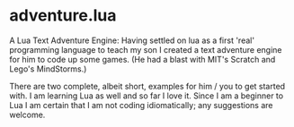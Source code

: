 adventure.lua
=============

A Lua Text Adventure Engine: Having settled on lua as a first 'real' programming language to teach my son I created a text adventure engine for him to code up some games. (He had a blast with MIT's Scratch and Lego's MindStorms.)

There are two complete, albeit short, examples for him / you to get started with. I am learning Lua as well and so far I love it. Since I am a beginner to Lua I am certain that I am not coding idiomatically; any suggestions are welcome.